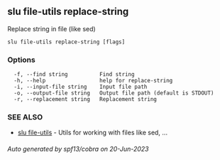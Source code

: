## slu file-utils replace-string

Replace string in file (like sed)

```
slu file-utils replace-string [flags]
```

### Options

```
  -f, --find string          Find string
  -h, --help                 help for replace-string
  -i, --input-file string    Input file path
  -o, --output-file string   Output file path (default is STDOUT)
  -r, --replacement string   Replacement string
```

### SEE ALSO

* [slu file-utils](slu_file-utils.md)	 - Utils for working with files like sed, ...

###### Auto generated by spf13/cobra on 20-Jun-2023
